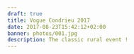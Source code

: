 ```yaml
---
draft: true
title: Vogue Condrieu 2017
date: 2017-08-23T15:42:12+02:00
banner: photos/001.jpg
description: The classic rural event !
---
```

